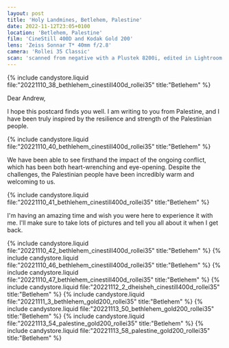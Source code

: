 ```yaml
---
layout: post
title: 'Holy Landmines, Betlehem, Palestine'
date: 2022-11-12T23:05+0100
location: 'Betlehem, Palestine'
film: 'CineStill 400D and Kodak Gold 200'
lens: 'Zeiss Sonnar T* 40mm f/2.8'
camera: 'Rollei 35 Classic'
scan: 'scanned from negative with a Plustek 8200i, edited in Lightroom'
---
```


{% include candystore.liquid file:"20221110_38_bethlehem_cinestill400d_rollei35" title:"Betlehem" %}

Dear Andrew,

I hope this postcard finds you well. I am writing to you from Palestine, and I have been truly inspired by the resilience and strength of the Palestinian people.

{% include candystore.liquid file:"20221110_40_bethlehem_cinestill400d_rollei35" title:"Betlehem" %}

We have been able to see firsthand the impact of the ongoing conflict, which has been both heart-wrenching and eye-opening. Despite the challenges, the Palestinian people have been incredibly warm and welcoming to us.

{% include candystore.liquid file:"20221110_41_bethlehem_cinestill400d_rollei35" title:"Betlehem" %}

I'm having an amazing time and wish you were here to experience it with me. I'll make sure to take lots of pictures and tell you all about it when I get back.

{% include candystore.liquid file:"20221110_42_bethlehem_cinestill400d_rollei35" title:"Betlehem" %}
{% include candystore.liquid file:"20221110_46_bethlehem_cinestill400d_rollei35" title:"Betlehem" %}
{% include candystore.liquid file:"20221110_47_bethlehem_cinestill400d_rollei35" title:"Betlehem" %}
{% include candystore.liquid file:"20221112_2_dheisheh_cinestill400d_rollei35" title:"Betlehem" %}
{% include candystore.liquid file:"20221111_3_bethlehem_gold200_rollei35" title:"Betlehem" %}
{% include candystore.liquid file:"20221113_50_bethlehem_gold200_rollei35" title:"Betlehem" %}
{% include candystore.liquid file:"20221113_54_palestine_gold200_rollei35" title:"Betlehem" %}
{% include candystore.liquid file:"20221113_58_palestine_gold200_rollei35" title:"Betlehem" %}